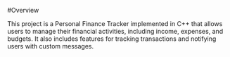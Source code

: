 #Overview

This project is a Personal Finance Tracker implemented in C++ that allows users to manage their financial activities, including income, expenses, and budgets. It also includes features for tracking transactions and notifying users with custom messages.

